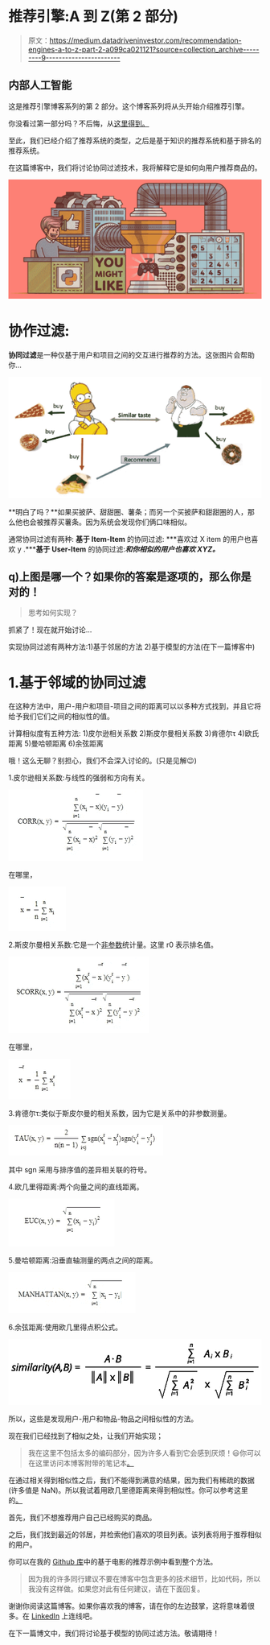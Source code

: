 # 推荐引擎:A 到 Z(第 2 部分)

> 原文：<https://medium.datadriveninvestor.com/recommendation-engines-a-to-z-part-2-a099ca021121?source=collection_archive---------9----------------------->

## 内部人工智能

这是推荐引擎博客系列的第 2 部分。这个博客系列将从头开始介绍推荐引擎。

你没看过第一部分吗？不后悔，从[这里得到。](https://medium.com/datadriveninvestor/recommendation-engines-a-to-z-part-1-3ab585c11324)

至此，我们已经介绍了推荐系统的类型，之后是基于知识的推荐系统和基于排名的推荐系统。

在这篇博客中，我们将讨论协同过滤技术，我将解释它是如何向用户推荐商品的。

![](img/77942b90ad006035141586b4e11c464d.png)

# 协作过滤:

**协同过滤**是一种仅基于用户和项目之间的交互进行推荐的方法。这张图片会帮助你…

![](img/5138009ef59bf2c1b0f5446bcfc35832.png)

**明白了吗？**如果买披萨、甜甜圈、薯条；而另一个买披萨和甜甜圈的人，那么他也会被推荐买薯条。因为系统会发现你们俩口味相似。

通常协同过滤有两种:
**基于 Item-Item** 的协同过滤: ***喜欢过 X item 的用户也喜欢 y .*****基于 User-Item** 的协同过滤:***和你相似的用户也喜欢 XYZ。***

## q)上图是哪一个？如果你的答案是逐项的，那么你是对的！

> 思考如何实现？

抓紧了！现在就开始讨论…

实现协同过滤有两种方法:1)基于邻居的方法 2)基于模型的方法(在下一篇博客中)

# 1.基于邻域的协同过滤

在这种方法中，用户-用户和项目-项目之间的距离可以以多种方式找到，并且它将给予我们它们之间的相似性的值。

计算相似度有五种方法:
1)皮尔逊相关系数
2)斯皮尔曼相关系数
3)肯德尔τ
4)欧氏距离
5)曼哈顿距离
6)余弦距离

哦！这么无聊？别担心，我们不会深入讨论的。(只是见解😉)

1.皮尔逊相关系数:与线性的强弱和方向有关。

![](img/68ffb3ee3c82ded92860a40ba52b650a.png)

在哪里，

![](img/f2eb75a6c6aec9fa5e0f81be54eb1825.png)

2.斯皮尔曼相关系数:它是一个[非参数](https://en.wikipedia.org/wiki/Nonparametric_statistics)统计量。这里 r0 表示排名值。

![](img/2fb287a38618f278efbda55427d3a0c0.png)

在哪里，

![](img/e32af612aece183c3791a5f6c2cc71a9.png)

3.肯德尔τ:类似于斯皮尔曼的相关系数，因为它是关系中的非参数测量。

![](img/148975050f964af7818c76490ce3b7b8.png)

其中 sgn 采用与排序值的差异相关联的符号。

4.欧几里得距离:两个向量之间的直线距离。

![](img/99acc89993a09fd61f826011a07929f8.png)

5.曼哈顿距离:沿垂直轴测量的两点之间的距离。

![](img/c8d6c48fe84f04d8dec5f53fdad500f7.png)

6.余弦距离:使用欧几里得点积公式。

![](img/dabb0ca6a1bbcf81c7cc35aee293535c.png)

所以，这些是发现用户-用户和物品-物品之间相似性的方法。

现在我们已经找到了相似之处，让我们开始实现；

> 我在这里不包括太多的编码部分，因为许多人看到它会感到厌烦！😃你可以在这里访问本博客附带的笔记本[。](https://github.com/prashantjadiya/Recommendation-engines/tree/master/Collaborative%20filtering)

在通过相关得到相似性之后，我们不能得到满意的结果，因为我们有稀疏的数据(许多值是 NaN)。所以我试着用欧几里德距离来得到相似性。你可以参考这里的[。](https://github.com/prashantjadiya/Recommendation-engines/tree/master/Collaborative%20filtering)

首先，我们不想推荐用户自己已经购买的商品。

之后，我们找到最近的邻居，并检索他们喜欢的项目列表。该列表将用于推荐相似的用户。

你可以在我的 [Github 库](https://github.com/prashantjadiya/Recommendation-engines/tree/master/Collaborative%20filtering)中的基于电影的推荐示例中看到整个方法。

> 因为我的许多同行建议不要在博客中包含更多的技术细节，比如代码，所以我没有这样做。如果您对此有任何建议，请在下面回复。

谢谢你阅读这篇博客。如果你喜欢我的博客，请在你的左边鼓掌，这将意味着很多。在 [LinkedIn](http://www.linkedin.com/in/prashant-jadiya) 上连线吧。

在下一篇博文中，我们将讨论基于模型的协同过滤方法。敬请期待！
